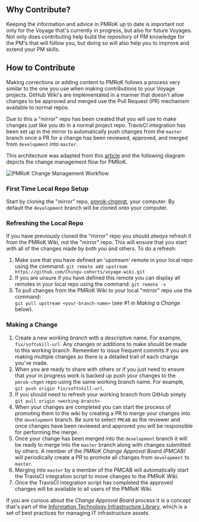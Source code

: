 ## Why Contribute?

Keeping the information and advice in PMRoK up to date is important not only
for the Voyage that's currently in progress, but also for future Voyages.
Not only does contributing help build the repository of PM knowledge for the
PM's that will follow you, but doing so will also help you to improve and
extend your PM skills.

## How to Contribute

Making corrections or adding content to PMRoK follows a process very
similar to the one you use when making contributions to your Voyage projects. 
GitHub Wiki's are implementated in a manner that doesn't allow changes to be
approved and merged use the Pull Request (PR) mechanism available to normal
repos.

Due to this a "mirror" repo has been created that you will use to make changes
just like you do in a normal project repo. TravisCI integration has been set
up in the mirror to automatically push changes from the `master` branch once
a PR for a change has been reviewed, approved, and merged from `development`
into `master`.

This architecture was adapted from this [article](http://www.growingwiththeweb.com/2016/07/enabling-pull-requests-on-github-wikis.html)
and the following diagram depicts the change management flow for PMRoK.

![PMRoK Change Management Workflow](https://github.com/Chingu-cohorts/pmrok/blob/development/diagrams/PMRoK%20Change%20Mgt%20Workflow.png)

### First Time Local Repo Setup
Start by cloning the "mirror" repo, [pmrok-chgmgt](https://github.com/Chingu-cohorts/pmrok-chgmgt),
your computer. By default the `development` branch will be cloned onto your computer.

### Refreshing the Local Repo
If you have previously cloned the "mirror" repo you should *_always_* refresh it from the PMRoK Wiki, not the "mirror" repo. This will ensure that you start with all of the changes made by both you and others. To do a refresh:
1. Make sure that you have defined an 'upstream' remote in your local repo using the command: 
   `git remote add upstream https://github.com/Chingu-cohorts/voyage-wiki.git`
2. If you are unsure if you have defined this remote you can display all remotes in your local repo using the command: 
   `git remote -v`
3. To pull changes from the PMRoK Wiki to your local "mirror" repo use the command:<br> 
   `git pull upstream <your-branch-name>` (see #1 in _Making a Change_ below).

### Making a Change
1. Create a new _working branch_ with a descriptive name. For example, `fix/softskill-url`.
Any changes or additions to make should be made to this working branch. Remember to issue frequent commits if you are making multiple changes so there is a detailed trail of each change you've made.
2. When you are ready to share with others or if you just need to ensure that your in progress work
is backed up push your changes to the `pmrok-chgmt` repo using the same working branch name. For
example, `git push origin fix/softskill-url`.
3. If you should need to refresh your working branch from GitHub simply
`git pull origin <working-branch>`.
4. When your changes are completed you can start the process of promoting them to the wiki by
creating a PR to merge your changes into the `development` branch. Be sure to select `PMCAB` as
the reviewer and once changes have been reviewed and approved you will be responsible for 
performing the merge.
5. Once your change has been merged into the `development` branch it will be ready to merge into
the `master` branch along with changes submitted by others. A member of the _PMRoK Change Approval
Board (PMCAB)_ will periodically create a PR to promote all changes from `development` to `master`.
6. Merging into `master` by a member of the PMCAB will automatically start the TravisCI integration
script to move changes to the PMRoK Wiki.
7. Once the TravisCI integration script has completed the approved changes will be available to
all users of the PMRoK Wiki.

If you are curious about the _Change Approval Board_ process it is a concept that's part of the
[Information Technology Infrastructure Library](https://en.wikipedia.org/wiki/ITIL), which is a
set of best practices for managing IT infrastructure assets. 
